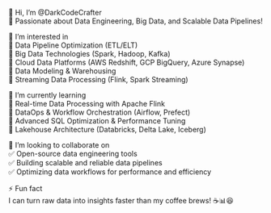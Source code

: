 👋 Hi, I’m @DarkCodeCrafter  
🚀 Passionate about Data Engineering, Big Data, and Scalable Data Pipelines!  

👀 I’m interested in  
🔹 Data Pipeline Optimization (ETL/ELT)  
🔹 Big Data Technologies (Spark, Hadoop, Kafka)  
🔹 Cloud Data Platforms (AWS Redshift, GCP BigQuery, Azure Synapse)  
🔹 Data Modeling & Warehousing  
🔹 Streaming Data Processing (Flink, Spark Streaming)  

🌱 I’m currently learning  
📌 Real-time Data Processing with Apache Flink  
📌 DataOps & Workflow Orchestration (Airflow, Prefect)  
📌 Advanced SQL Optimization & Performance Tuning  
📌 Lakehouse Architecture (Databricks, Delta Lake, Iceberg)  

💞️ I’m looking to collaborate on  
✅ Open-source data engineering tools  
✅ Building scalable and reliable data pipelines  
✅ Optimizing data workflows for performance and efficiency  

⚡ Fun fact  
I can turn raw data into insights faster than my coffee brews! ☕📊😆  

